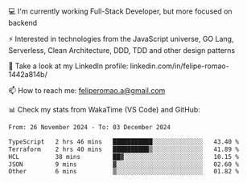 💻 I'm currently working Full-Stack Developer, but more focused on backend

⚡ Interested in technologies from the JavaScript universe, GO Lang, Serverless, Clean Architecture, DDD, TDD and other design patterns

👥 Take a look at my LinkedIn profile: linkedin.com/in/felipe-romao-1442a814b/

📫 How to reach me: feliperomao.a@gmail.com

📊 Check my stats from WakaTime (VS Code) and GitHub:

<!--START_SECTION:waka-->

```txt
From: 26 November 2024 - To: 03 December 2024

TypeScript   2 hrs 46 mins   ███████████░░░░░░░░░░░░░░   43.40 %
Terraform    2 hrs 40 mins   ██████████▒░░░░░░░░░░░░░░   41.89 %
HCL          38 mins         ██▓░░░░░░░░░░░░░░░░░░░░░░   10.15 %
JSON         9 mins          ▓░░░░░░░░░░░░░░░░░░░░░░░░   02.60 %
Other        6 mins          ▒░░░░░░░░░░░░░░░░░░░░░░░░   01.82 %
```

<!--END_SECTION:waka-->
